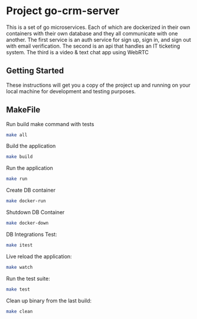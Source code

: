 # Project go-crm-server

This is a set of go microservices. Each of which are dockerized in their own containers with their own database and they all communicate with one another. The first service is an auth service for sign up, sign in, and sign out with email verification. The second is an api that handles an IT ticketing system. The third is a video & text chat app using WebRTC 

## Getting Started

These instructions will get you a copy of the project up and running on your local machine for development and testing purposes. 

## MakeFile

Run build make command with tests
```bash
make all
```

Build the application
```bash
make build
```

Run the application
```bash
make run
```
Create DB container
```bash
make docker-run
```

Shutdown DB Container
```bash
make docker-down
```

DB Integrations Test:
```bash
make itest
```

Live reload the application:
```bash
make watch
```

Run the test suite:
```bash
make test
```

Clean up binary from the last build:
```bash
make clean
```
